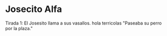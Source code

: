 # Josecito Alfa
Tirada 1: El Josesito llama a sus vasallos.
hola terricolas
"Paseaba su perro por la plaza." 
